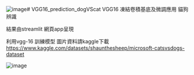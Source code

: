![image](https://github.com/crabtsai/VGG16_prediction_dogVScat/assets/87925842/96788c3d-6064-4c13-8879-8a2d86f7ace4)# VGG16_prediction_dogVScat
VGG16 凍結卷積基底及微調應用 貓狗辨識

結果由streamlit 網頁app呈現 


利用vgg-16 訓練模型 圖片資料請kaggle下載 https://www.kaggle.com/datasets/shaunthesheep/microsoft-catsvsdogs-dataset


![image](https://github.com/crabtsai/VGG16_prediction_dogVScat/assets/87925842/d96ce208-2536-47f9-9353-5748d63001e8)
